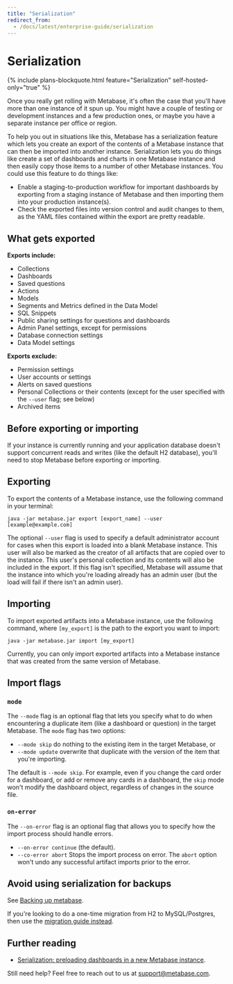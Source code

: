 ```yaml
---
title: "Serialization"
redirect_from:
  - /docs/latest/enterprise-guide/serialization
---
```


# Serialization

{% include plans-blockquote.html feature="Serialization" self-hosted-only="true" %}

Once you really get rolling with Metabase, it's often the case that you'll have more than one instance of it spun up. You might have a couple of testing or development instances and a few production ones, or maybe you have a separate instance per office or region.

To help you out in situations like this, Metabase has a serialization feature which lets you create an export of the contents of a Metabase instance that can then be imported into another instance. Serialization lets you do things like create a set of dashboards and charts in one Metabase instance and then easily copy those items to a number of other Metabase instances. You could use this feature to do things like:

- Enable a staging-to-production workflow for important dashboards by exporting from a staging instance of Metabase and then importing them into your production instance(s). 
- Check the exported files into version control and audit changes to them, as the YAML files contained within the export are pretty readable.

## What gets exported

**Exports include:**

- Collections
- Dashboards
- Saved questions
- Actions
- Models
- Segments and Metrics defined in the Data Model
- SQL Snippets
- Public sharing settings for questions and dashboards
- Admin Panel settings, except for permissions
- Database connection settings
- Data Model settings

**Exports exclude:**

- Permission settings
- User accounts or settings
- Alerts on saved questions
- Personal Collections or their contents (except for the user specified with the `--user` flag; see below)
- Archived items

## Before exporting or importing

If your instance is currently running and your application database doesn't support concurrent reads and writes (like the default H2 database), you'll need to stop Metabase before exporting or importing.

## Exporting

To export the contents of a Metabase instance, use the following command in your terminal:

```
java -jar metabase.jar export [export_name] --user [example@example.com]
```

The optional `--user` flag is used to specify a default administrator account for cases when this export is loaded into a blank Metabase instance. This user will also be marked as the creator of all artifacts that are copied over to the instance. This user's personal collection and its contents will also be included in the export. If this flag isn't specified, Metabase will assume that the instance into which you're loading already has an admin user (but the load will fail if there isn't an admin user).

## Importing

To import exported artifacts into a Metabase instance, use the following command, where `[my_export]` is the path to the export you want to import:

```
java -jar metabase.jar import [my_export]
```

Currently, you can only import exported artifacts into a Metabase instance that was created from the same version of Metabase. 

## Import flags

### `mode`

The `--mode` flag is an optional flag that lets you specify what to do when encountering a duplicate item (like a dashboard or question) in the target Metabase. The `mode` flag has two options:

- `--mode skip` do nothing to the existing item in the target Metabase, or
- `--mode update` overwrite that duplicate with the version of the item that you're importing.

The default is `--mode skip`. For example, even if you change the card order for a dashboard, or add or remove any cards in a dashboard, the `skip` mode won't modify the dashboard object, regardless of changes in the source file.

### `on-error`

The `--on-error` flag is an optional flag that allows you to specify how the import process should handle errors.

- `--on-error continue` (the default).
- `--co-error abort` Stops the import process on error. The `abort` option won't undo any successful artifact imports prior to the error.

## Avoid using serialization for backups

See [Backing up metabase](./backing-up-metabase-application-data.md).

If you're looking to do a one-time migration from H2 to MySQL/Postgres, then use the [migration guide instead](./migrating-from-h2.md).

## Further reading

- [Serialization: preloading dashboards in a new Metabase instance](https://www.metabase.com/learn/administration/serialization).

Still need help? Feel free to reach out to us at [support@metabase.com](mailto:support@metabase.com).
